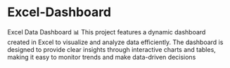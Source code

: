 # Excel-Dashboard
Excel Data Dashboard 📊  This project features a dynamic dashboard created in Excel to visualize and analyze data efficiently. The dashboard is designed to provide clear insights through interactive charts and tables, making it easy to monitor trends and make data-driven decisions
